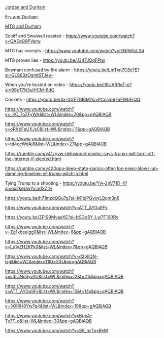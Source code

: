 [Jordan and Durham](https://www.youtube.com/watch?v=jQ18BVDbcBY)

[Fry and Durham](https://www.youtube.com/watch?v=2dwF82ZQehE)

[MTG and Durham](https://www.youtube.com/watch?v=mcfmTWIFDOI)

Schiff and Swalwell roasted - https://www.youtube.com/watch?v=QAEqG9PVarw

MTG has receipts - https://www.youtube.com/watch?v=iENRjiRzLS4

MTG proven lies - https://youtu.be/J347JQqFPtw

Bowman confused by fire alarm - https://youtu.be/LmTvn7C8c7E?si=GLS63zOgmt6TJey-

When you're busted on video - https://youtu.be/IRiUARRqT-o?si=9SgT7N5uIHCM-6dQ

Crickets - https://youtu.be/4x-GGF7GI6M?si=PCcIvp6FaFWbFrQQ

https://www.youtube.com/watch?v=_KC_7oZFyWA&list=WL&index=20&pp=gAQBiAQB

https://www.youtube.com/watch?v=oRXbFaUXJs0&list=WL&index=11&pp=gAQBiAQB

https://www.youtube.com/watch?v=ttl4ocWdAj8&list=WL&index=27&pp=gAQBiAQB

https://rumble.com/v41zyvw-delusional-msnbc-says-trump-will-turn-off-the-internet-if-elected.html

https://rumble.com/v420qgu-deep-state-panics-after-fox-news-blows-up-damning-timeline-of-trump-witch-h.html

Tying Trump to a shooting - https://youtu.be/Yw-2nV71D-4?si=ox2keUwYicm1SZrH

https://youtu.be/h71mzqQGu7g?si=M1bjPGvxyLQqm3n6

https://www.youtube.com/watch?v=ATT_AYGu9Fs

https://youtu.be/ZPlS9MvaeXE?si=bSGo8Y_Lw7F190Ry

https://www.youtube.com/watch?v=Zg1kbeeigg0&list=WL&index=6&pp=gAQBiAQB

https://www.youtube.com/watch?v=Ls1vZH2KPk0&list=WL&index=7&pp=gAQBiAQB

https://www.youtube.com/watch?v=d2pIlQN-isg&list=WL&index=11&t=33s&pp=gAQBiAQB

https://www.youtube.com/watch?v=iJbUNc6yvAU&list=WL&index=12&t=21s&pp=gAQBiAQB

https://www.youtube.com/watch?v=ATT_AYGu9Fs&list=WL&index=15&t=14s&pp=gAQBiAQB

https://www.youtube.com/watch?v=3OlRH8Yw7q4&list=WL&index=19&pp=gAQBiAQB

https://www.youtube.com/watch?v=BqbA-Tx7T_o&list=WL&index=30&pp=gAQBiAQB

https://www.youtube.com/watch?v=S9_miTqxBeM

